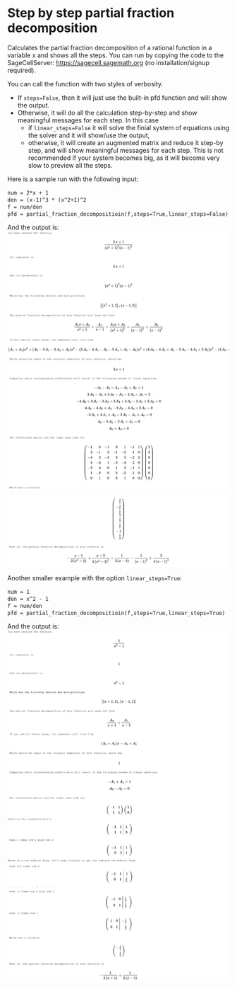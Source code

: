 # Step by step partial fraction decomposition

Calculates the partial fraction decomposition of a rational function in a variable x and shows all the steps. You can run by copying the code to the SageCellServer: https://sagecell.sagemath.org (no installation/signup required).

You can call the function with two styles of verbosity. 
- If `steps=False`, then it will just use the built-in pfd function and will show the output.
- Otherwise, it will do all the calculation step-by-step and show meaningful messages for each step. In this case
  - if `linear_steps=False` it will solve the finial system of equations using the solver and it will show/use the output,
  - otherwise, it will create an augmented matrix and reduce it step-by step, and will show meaningful messages for each step. This is not recommended if your system becomes big, as it will become very slow to preview all the steps.

Here is a sample run with the following input:

    num = 2*x + 1
    den = (x-1)^3 * (x^2+1)^2
    f = num/den
    pfd = partial_fraction_decompositioin(f,steps=True,linear_steps=False)
    
And the output is:
![](output1.jpg)
![](output2.jpg)
![](output3.jpg)

Another smaller example with the option `linear_steps=True`:

    num = 1
    den = x^2 - 1
    f = num/den
    pfd = partial_fraction_decompositioin(f,steps=True,linear_steps=True)

And the output is:
![](output4.jpg)
![](output5.jpg)
![](output6.jpg)
